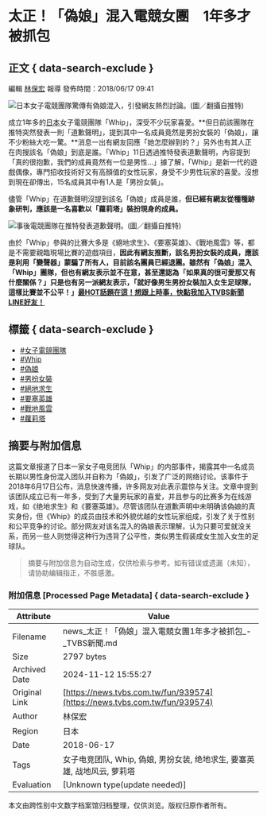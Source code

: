 # 太正！「偽娘」混入電競女團　1年多才被抓包

## 正文 { data-search-exclude }


編輯 [林保宏](https://news.tvbs.com.tw/news/searchresult/news?search_text=林保宏) 報導 發佈時間：2018/06/17 09:41

![日本女子電競團隊驚傳有偽娘混入，引發網友熱烈討論。(圖／翻攝自推特)](https://cc.tvbs.com.tw/img/upload/2018/06/17/20180617093811-926c4faf.jpg)

成立1年多的[日本](https://news.tvbs.com.tw/news/searchresult/日本/news?from=autotag)女子電競團隊「Whip」，深受不少玩家喜愛。**但日前該團隊在推特突然發表一則「道歉聲明」，提到其中一名成員竟然是男扮女裝的「偽娘」，讓不少粉絲大吃一驚。**消息一出有網友回應「她怎麼辦到的？」另外也有其人正在肉搜該名「偽娘」到底是誰。「Whip」11日透過推特發表道歉聲明，內容提到「真的很抱歉，我們的成員竟然有一位是男性…」據了解，「Whip」是新一代的遊戲偶像，專門招收技術好又有高顏值的女性玩家，身受不少男性玩家的喜愛。沒想到現在卻傳出，15名成員其中有1人是「男扮女裝」。

儘管「Whip」在道歉聲明沒提到該名「偽娘」成員是誰，**但已經有網友從種種跡象研判，應該是一名喜歡以「蘿莉塔」裝扮現身的成員。**

![事後電競團隊在推特發表道歉聲明。(圖／翻攝自推特)](https://cc.tvbs.com.tw/img/upload/2017/11/09/20171109193947-11b8e8d3.png)

由於「Whip」參與的比賽大多是《絕地求生》、《要塞英雄》、《戰地風雲》等，都是不需要親臨現場比賽的遊戲項目，**因此有網友推斷，該名男扮女裝的成員，應該是利用「變聲器」蒙騙了所有人，目前該名團員已經退團。**雖然有「偽娘」混入「Whip」團隊，但也有網友表示並不在意，甚至還認為「如果真的很可愛那又有什麼關係？」只是也有另一派網友表示，「就好像男生男扮女裝加入女生足球隊，這樣比賽並不公平！」**[最HOT話題在這！想跟上時事，快點我加入TVBS新聞LINE好友！](https://line.me/R/ti/p/%40tvbsnews)**

## 標籤 { data-search-exclude }
- [#女子電競團隊](https://news.tvbs.com.tw/news/searchresult/女子電競團隊/news)
- [#Whip](https://news.tvbs.com.tw/news/searchresult/Whip/news)
- [#偽娘](https://news.tvbs.com.tw/news/searchresult/偽娘/news)
- [#男扮女裝](https://news.tvbs.com.tw/news/searchresult/男扮女裝/news)
- [#絕地求生](https://news.tvbs.com.tw/news/searchresult/絕地求生/news)
- [#要塞英雄](https://news.tvbs.com.tw/news/searchresult/要塞英雄/news)
- [#戰地風雲](https://news.tvbs.com.tw/news/searchresult/戰地風雲/news)
- [#蘿莉塔](https://news.tvbs.com.tw/news/searchresult/蘿莉塔/news)
<!-- tcd_original_link https://news.tvbs.com.tw/fun/939574 -->
## 摘要与附加信息

<!-- tcd_abstract -->
这篇文章报道了日本一家女子电竞团队「Whip」的内部事件，揭露其中一名成员长期以男性身份混入团队并自称为「偽娘」，引发了广泛的网络讨论。该事件于2018年6月17日公布，消息快速传播，许多网友对此表示震惊与关注。文章中提到该团队成立已有一年多，受到了大量男玩家的喜爱，并且参与的比赛多为在线游戏，如《绝地求生》和《要塞英雄》。尽管该团队在道歉声明中未明确该偽娘的真实身份，但《Whip》的成员由技术和外貌优越的女性玩家组成，引发了关于性别和公平竞争的讨论。部分网友对该名混入的偽娘表示理解，认为只要可爱就没关系，而另一些人则觉得这种行为违背了公平性，类似男生假装成女生加入女生的足球队。
<!-- tcd_abstract_end -->

> 摘要与附加信息为自动生成，仅供检索与参考。如有错误或遗漏（未知），请协助编辑指正，不胜感激。

### 附加信息 [Processed Page Metadata] { data-search-exclude }

| Attribute       | Value                                  |
|-----------------|----------------------------------------|
| Filename        | news_太正！「偽娘」混入電競女團1年多才被抓包_-_TVBS新聞.md                             |
| Size            | 2797 bytes                           |
| Archived Date   | 2024-11-12 15:55:27                             |
| Original Link   | [https://news.tvbs.com.tw/fun/939574](https://news.tvbs.com.tw/fun/939574)                       |
| Author          | 林保宏                               |
| Region          | 日本                               |
| Date            | 2018-06-17                                 |
| Tags            | 女子电竞团队, Whip, 偽娘, 男扮女装, 绝地求生, 要塞英雄, 战地风云, 萝莉塔                                 |
| Evaluation            | [Unknown type(update needed)]                                 |
<!-- tcd_table_end -->

本文由跨性别中文数字档案馆归档整理，仅供浏览。版权归原作者所有。
